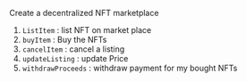 Create a decentralized NFT marketplace
1. `ListItem` : list NFT on market place
2. `buyItem` : Buy the NFTs
3. `cancelItem` : cancel a listing
4. `updateListing` : update Price
5. `withdrawProceeds` : withdraw payment for my bought NFTs